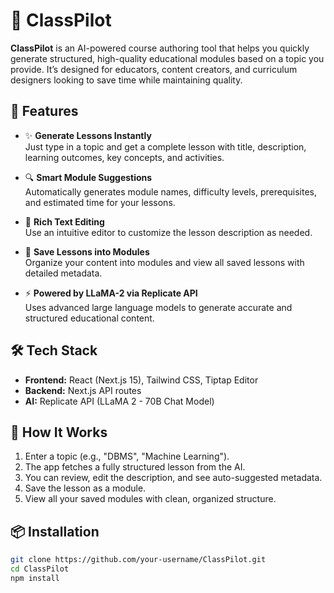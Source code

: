 # 📘 ClassPilot

**ClassPilot** is an AI-powered course authoring tool that helps you quickly generate structured, high-quality educational modules based on a topic you provide. It’s designed for educators, content creators, and curriculum designers looking to save time while maintaining quality.

## 🚀 Features

- ✨ **Generate Lessons Instantly**  
  Just type in a topic and get a complete lesson with title, description, learning outcomes, key concepts, and activities.

- 🔍 **Smart Module Suggestions**  
  Automatically generates module names, difficulty levels, prerequisites, and estimated time for your lessons.

- 📝 **Rich Text Editing**  
  Use an intuitive editor to customize the lesson description as needed.

- 💾 **Save Lessons into Modules**  
  Organize your content into modules and view all saved lessons with detailed metadata.

- ⚡ **Powered by LLaMA-2 via Replicate API**  
  Uses advanced large language models to generate accurate and structured educational content.

## 🛠 Tech Stack

- **Frontend:** React (Next.js 15), Tailwind CSS, Tiptap Editor  
- **Backend:** Next.js API routes  
- **AI:** Replicate API (LLaMA 2 - 70B Chat Model)

## 🧪 How It Works

1. Enter a topic (e.g., "DBMS", "Machine Learning").
2. The app fetches a fully structured lesson from the AI.
3. You can review, edit the description, and see auto-suggested metadata.
4. Save the lesson as a module.
5. View all your saved modules with clean, organized structure.

## 📦 Installation

```bash
git clone https://github.com/your-username/ClassPilot.git
cd ClassPilot
npm install
